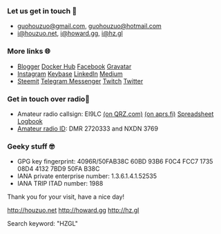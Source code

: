 ### Let us get in touch 👋
- <guohouzuo@gmail.com>, <guohouzuo@hotmail.com>
- <i@houzuo.net>, <i@howard.gg>, <i@hz.gl>

### More links 🌐
- [Blogger](https://allstarnix.blogspot.com/) [Docker Hub](https://hub.docker.com/u/hzgl) [Facebook](https://www.facebook.com/HouzuoGuo) [Gravatar](https://en.gravatar.com/howardguo)
- [Instagram](https://www.instagram.com/guo_howard) [Keybase](https://keybase.io/hguo) [LinkedIn](https://www.linkedin.com/in/hzgl) [Medium](https://medium.com/@hzgl)
- [Steemit](https://steemit.com/@ghz) [Telegram Messenger](https://t.me/howardg) [Twitch](https://www.twitch.tv/howardgg1) [Twitter](https://twitter.com/hzguo)

### Get in touch over radio📡
- Amateur radio callsign: EI9LC [(on QRZ.com)](https://www.qrz.com/db/EI9LC) [(on aprs.fi)](https://aprs.fi/info/a/EI9LC) [Spreadsheet Logbook](https://docs.google.com/spreadsheets/d/1UZxqtD8TJPcD5fb9qQ93wwticB4Jvnzh1j4fRoDdGCM/edit?usp=sharing)
- [Amateur radio ID](https://www.radioid.net/database/view?callsign=EI9LC): DMR 2720333 and NXDN 3769

### Geeky stuff 🤓
- GPG key fingerprint: 4096R/50FAB38C 60BD 93B6 F0C4 FCC7 1735 08D4 4132 7BD9 50FA B38C
- IANA private enterprise number: 1.3.6.1.4.1.52535
- IANA TRIP ITAD number: 1988

Thank you for your visit, have a nice day!

<http://houzuo.net> <http://howard.gg> <http://hz.gl>

Search keyword: "HZGL"
